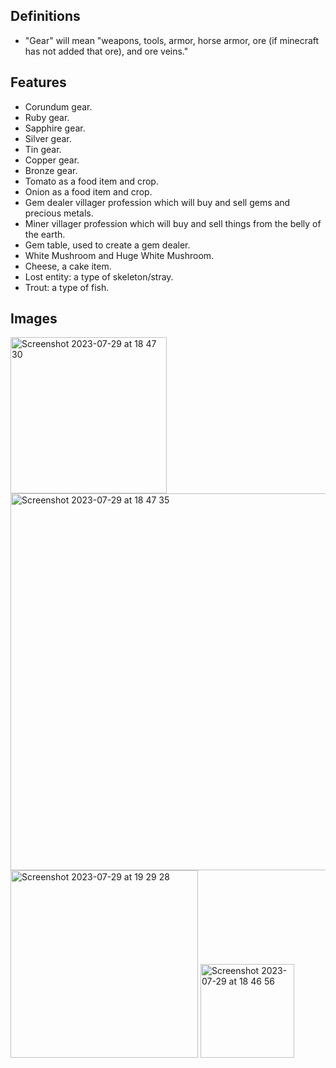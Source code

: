 ## Definitions

- "Gear" will mean "weapons, tools, armor, horse armor, ore (if minecraft has not added that ore), and ore veins."

## Features

- Corundum gear.
- Ruby gear.
- Sapphire gear.
- Silver gear.
- Tin gear.
- Copper gear.
- Bronze gear.
- Tomato as a food item and crop.
- Onion as a food item and crop.
- Gem dealer villager profession which will buy and sell gems and precious metals.
- Miner villager profession which will buy and sell things from the belly of the earth.
- Gem table, used to create a gem dealer.
- White Mushroom and Huge White Mushroom.
- Cheese, a cake item.
- Lost entity: a type of skeleton/stray.
- Trout: a type of fish.

## Images
<img width="250" alt="Screenshot 2023-07-29 at 18 47 30" src="https://github.com/BarchamMal/MC-Extended/assets/115943779/634601ac-8f90-4d70-9e34-34af9e938a11">
<img width="603" alt="Screenshot 2023-07-29 at 18 47 35" src="https://github.com/BarchamMal/MC-Extended/assets/115943779/0fd31048-8d9e-4350-ade1-a7b19ed76b92">
<img width="300" alt="Screenshot 2023-07-29 at 19 29 28" src="https://github.com/BarchamMal/MC-Extended/assets/115943779/0fafbf3b-4d9a-4b5f-9ebb-c48184bfeb5a">
<img width="150" alt="Screenshot 2023-07-29 at 18 46 56" src="https://github.com/BarchamMal/MC-Extended/assets/115943779/74c1cf9b-80c7-469b-83fb-c98b8ebac7bd">
